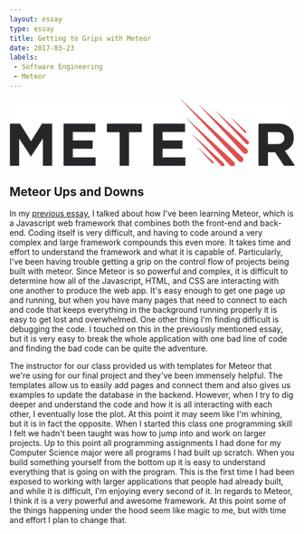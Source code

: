 ```yaml
---
layout: essay
type: essay
title: Getting to Grips with Meteor
date: 2017-03-23
labels:
 - Software Engineering
 - Meteor
---
```


<img class="ui image" src="../images/meteor-logo.png">

## Meteor Ups and Downs

In my [previous essay](https://christianleandro.github.io/essays/meteor-gotchas.html), I talked about how I've been learning Meteor, which is a Javascript web framework that combines both the front-end and back-end. Coding itself is very difficult, and having to code around a very complex and large framework compounds this even more. It takes time and effort to understand the framework and what it is capable of. Particularly, I've been having trouble getting a grip on the control flow of projects being built with meteor. Since Meteor is so powerful and complex, it is difficult to determine how all of the Javascript, HTML, and CSS are interacting with one another to produce the web app. It's easy enough to get one page up and running, but when you have many pages that need to connect to each and code that keeps everything in the background running properly it is easy to get lost and overwhelmed. One other thing I'm finding difficult is debugging the code. I touched on this in the previously mentioned essay, but it is very easy to break the whole application with one bad line of code and finding the bad code can be quite the adventure.

The instructor for our class provided us with templates for Meteor that we're using for our final project and they've been immensely helpful. The templates allow us to easily add pages and connect them and also gives us examples to update the database in the backend. However, when I try to dig deeper and understand the code and how it is all interacting with each other, I eventually lose the plot. At this point it may seem like I'm whining, but it is in fact the opposite. When I started this class one programming skill I felt we hadn't been taught was how to jump into and work on larger projects. Up to this point all programming assignments I had done for my Computer Science major were all programs I had built up scratch. When you build something yourself from the bottom up it is easy to understand everything that is going on with the program. This is the first time I had been exposed to working with larger applications that people had already built, and while it is difficult, I'm enjoying every second of it. In regards to Meteor, I think it is a very powerful and awesome framework. At this point some of the things happening under the hood seem like magic to me, but with time and effort I plan to change that.